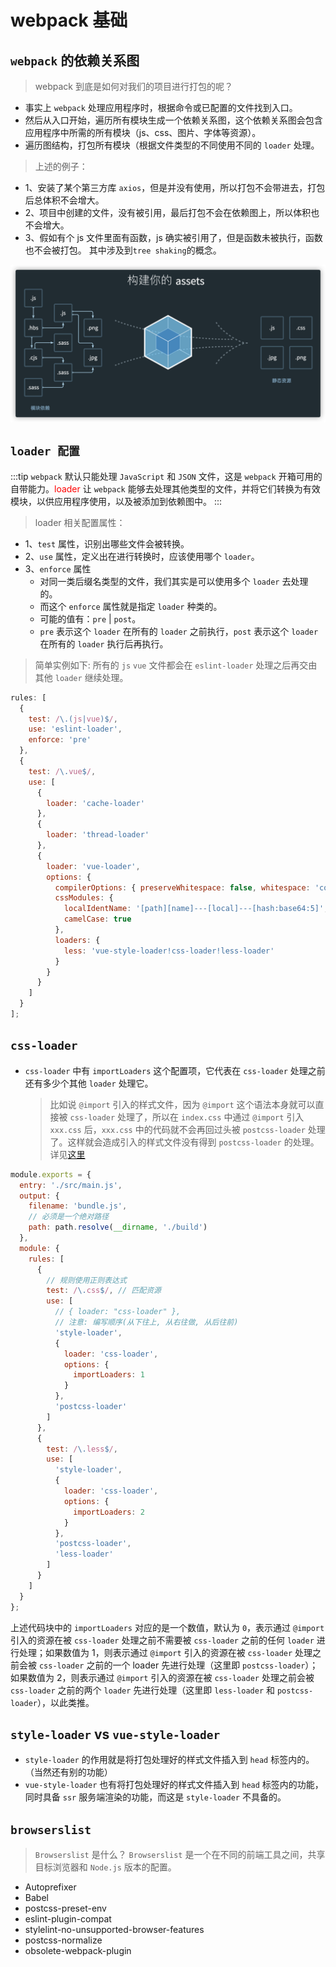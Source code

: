 # webpack 基础

## `webpack` 的依赖关系图

> webpack 到底是如何对我们的项目进行打包的呢？

- 事实上 `webpack` 处理应用程序时，根据命令或已配置的文件找到入口。
- 然后从入口开始，遍历所有模块生成一个依赖关系图，这个依赖关系图会包含应用程序中所需的所有模块（js、css、图片、字体等资源）。
- 遍历图结构，打包所有模块（根据文件类型的不同使用不同的 `loader` 处理。

> 上述的例子：

- 1、安装了某个第三方库 `axios`，但是并没有使用，所以打包不会带进去，打包后总体积不会增大。
- 2、项目中创建的文件，没有被引用，最后打包不会在依赖图上，所以体积也不会增大。
- 3、假如有个 js 文件里面有函数，js 确实被引用了，但是函数未被执行，函数也不会被打包。
  其中涉及到`tree shaking`的概念。

<img src="webpack_main.png"/>

## `loader 配置`

:::tip
`webpack` 默认只能处理 `JavaScript` 和 `JSON` 文件，这是 `webpack` 开箱可用的自带能力。<font style="color: red">loader</font> 让 `webpack` 能够去处理其他类型的文件，并将它们转换为有效模块，以供应用程序使用，以及被添加到依赖图中。
:::

> loader 相关配置属性：

- 1、`test` 属性，识别出哪些文件会被转换。
- 2、`use` 属性，定义出在进行转换时，应该使用哪个 `loader`。
- 3、`enforce` 属性
  - 对同一类后缀名类型的文件，我们其实是可以使用多个 `loader` 去处理的。
  - 而这个 `enforce` 属性就是指定 `loader` 种类的。
  - 可能的值有：`pre` | `post`。
  - `pre` 表示这个 `loader` 在所有的 `loader` 之前执行，`post` 表示这个 `loader` 在所有的 `loader` 执行后再执行。

> 简单实例如下: 所有的 `js` `vue` 文件都会在 `eslint-loader` 处理之后再交由其他 `loader` 继续处理。

```js
rules: [
  {
    test: /\.(js|vue)$/,
    use: 'eslint-loader',
    enforce: 'pre'
  },
  {
    test: /\.vue$/,
    use: [
      {
        loader: 'cache-loader'
      },
      {
        loader: 'thread-loader'
      },
      {
        loader: 'vue-loader',
        options: {
          compilerOptions: { preserveWhitespace: false, whitespace: 'condense' },
          cssModules: {
            localIdentName: '[path][name]---[local]---[hash:base64:5]',
            camelCase: true
          },
          loaders: {
            less: 'vue-style-loader!css-loader!less-loader'
          }
        }
      }
    ]
  }
];
```

## `css-loader`

- `css-loader` 中有 `importLoaders` 这个配置项，它代表在 `css-loader` 处理之前还有多少个其他 `loader` 处理它。
  > 比如说 `@import` 引入的样式文件，因为 `@import` 这个语法本身就可以直接被 `css-loader` 处理了，所以在 `index.css` 中通过 `@import` 引入 `xxx.css` 后，`xxx.css` 中的代码就不会再回过头被 `postcss-loader` 处理了。这样就会造成引入的样式文件没有得到 `postcss-loader` 的处理。详见[这里](https://juejin.cn/post/7000519839378833416)

```js
module.exports = {
  entry: './src/main.js',
  output: {
    filename: 'bundle.js',
    // 必须是一个绝对路径
    path: path.resolve(__dirname, './build')
  },
  module: {
    rules: [
      {
        // 规则使用正则表达式
        test: /\.css$/, // 匹配资源
        use: [
          // { loader: "css-loader" },
          // 注意: 编写顺序(从下往上, 从右往做, 从后往前)
          'style-loader',
          {
            loader: 'css-loader',
            options: {
              importLoaders: 1
            }
          },
          'postcss-loader'
        ]
      },
      {
        test: /\.less$/,
        use: [
          'style-loader',
          {
            loader: 'css-loader',
            options: {
              importLoaders: 2
            }
          },
          'postcss-loader',
          'less-loader'
        ]
      }
    ]
  }
};
```

上述代码块中的 `importLoaders` 对应的是一个数值，默认为 `0`，表示通过 `@import` 引入的资源在被 `css-loader` 处理之前不需要被 `css-loader` 之前的任何 `loader` 进行处理；如果数值为 1，则表示通过 `@import` 引入的资源在被 `css-loader` 处理之前会被 `css-loader` 之前的一个 loader 先进行处理（这里即 `postcss-loader`）；如果数值为 2，则表示通过 `@import` 引入的资源在被 `css-loader` 处理之前会被 `css-loader` 之前的两个 `loader` 先进行处理（这里即 `less-loader` 和 `postcss-loader`），以此类推。

## `style-loader` vs `vue-style-loader`

- `style-loader` 的作用就是将打包处理好的样式文件插入到 `head` 标签内的。（当然还有别的功能）
- `vue-style-loader` 也有将打包处理好的样式文件插入到 `head` 标签内的功能，同时具备 `ssr` 服务端渲染的功能，而这是 `style-loader` 不具备的。

## `browserslist`

> `Browserslist` 是什么？ `Browserslist` 是一个在不同的前端工具之间，共享目标浏览器和 `Node.js` 版本的配置。

- Autoprefixer
- Babel
- postcss-preset-env
- eslint-plugin-compat
- stylelint-no-unsupported-browser-features
- postcss-normalize
- obsolete-webpack-plugin
